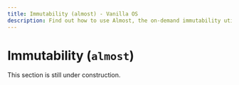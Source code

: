 ```yaml
---
title: Immutability (almost) - Vanilla OS
description: Find out how to use Almost, the on-demand immutability utility.
---
```


# Immutability (`almost`)
This section is still under construction.
